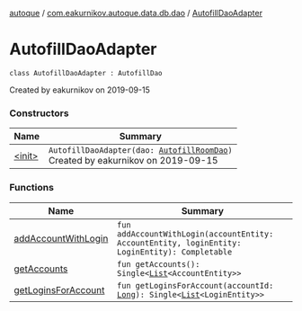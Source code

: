 [autoque](../../index.md) / [com.eakurnikov.autoque.data.db.dao](../index.md) / [AutofillDaoAdapter](./index.md)

# AutofillDaoAdapter

`class AutofillDaoAdapter : AutofillDao`

Created by eakurnikov on 2019-09-15

### Constructors

| Name | Summary |
|---|---|
| [&lt;init&gt;](-init-.md) | `AutofillDaoAdapter(dao: `[`AutofillRoomDao`](../-autofill-room-dao/index.md)`)`<br>Created by eakurnikov on 2019-09-15 |

### Functions

| Name | Summary |
|---|---|
| [addAccountWithLogin](add-account-with-login.md) | `fun addAccountWithLogin(accountEntity: AccountEntity, loginEntity: LoginEntity): Completable` |
| [getAccounts](get-accounts.md) | `fun getAccounts(): Single<`[`List`](https://kotlinlang.org/api/latest/jvm/stdlib/kotlin.collections/-list/index.html)`<AccountEntity>>` |
| [getLoginsForAccount](get-logins-for-account.md) | `fun getLoginsForAccount(accountId: `[`Long`](https://kotlinlang.org/api/latest/jvm/stdlib/kotlin/-long/index.html)`): Single<`[`List`](https://kotlinlang.org/api/latest/jvm/stdlib/kotlin.collections/-list/index.html)`<LoginEntity>>` |
